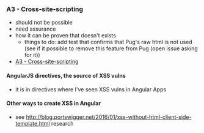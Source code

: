 ### A3 - Cross-site-scripting

- should not be possible
- need assurance
- how it can be proven that doesn't exists
  - things to do: add test that confirms that Pug's raw html is not used (see if it possible to remove this feature from Pug (open issue asking for it))
- [A3 - Cross-site-scripting](https://www.owasp.org/index.php/Top_10_2013-A3-Cross-Site_Scripting_(XSS))


#### AngularJS directives, the source of XSS vulns

  - it is in directives where I've seen XSS vulns in Angular Apps

#### Other ways to create XSS in Angular

- see http://blog.portswigger.net/2016/01/xss-without-html-client-side-template.html research
